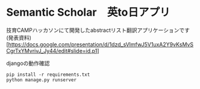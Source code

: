 # Semantic Scholar　英to日アプリ

技育CAMPハッカソンにて開発したabstractリスト翻訳アプリケーションです
(発表資料)[https://docs.google.com/presentation/d/1dzd_sVlmfwJ5V1uxA2Y9vKsMvSCgrTxYMvrivJ_Jy44/edit#slide=id.p1]

djangoの動作確認
```
pip install -r requirements.txt
python manage.py runserver
```